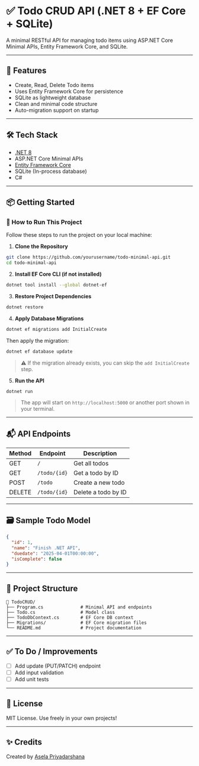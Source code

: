 # ✅ Todo CRUD API (.NET 8 + EF Core + SQLite)

A minimal RESTful API for managing todo items using ASP.NET Core Minimal APIs, Entity Framework Core, and SQLite.

---

## 🚀 Features

- Create, Read, Delete Todo items
- Uses Entity Framework Core for persistence
- SQLite as lightweight database
- Clean and minimal code structure
- Auto-migration support on startup

---

## 🛠️ Tech Stack

- [.NET 8](https://dotnet.microsoft.com/)
- ASP.NET Core Minimal APIs
- [Entity Framework Core](https://learn.microsoft.com/en-us/ef/core/)
- SQLite (In-process database)
- C#

---

## 📦 Getting Started

### 🔧 How to Run This Project

Follow these steps to run the project on your local machine:

1. **Clone the Repository**

```bash
git clone https://github.com/yourusername/todo-minimal-api.git
cd todo-minimal-api
```

2. **Install EF Core CLI (if not installed)**

```bash
dotnet tool install --global dotnet-ef
```

3. **Restore Project Dependencies**

```bash
dotnet restore
```

4. **Apply Database Migrations**

```bash
dotnet ef migrations add InitialCreate
```

Then apply the migration:

```bash
dotnet ef database update
```

> ⚠️ If the migration already exists, you can skip the `add InitialCreate` step.

5. **Run the API**

```bash
dotnet run
```

> The app will start on `http://localhost:5000` or another port shown in your terminal.

---

## 📬 API Endpoints

| Method | Endpoint           | Description             |
|--------|--------------------|-------------------------|
| GET    | `/`                | Get all todos           |
| GET    | `/todo/{id}`       | Get a todo by ID        |
| POST   | `/todo`            | Create a new todo       |
| DELETE | `/todo/{id}`       | Delete a todo by ID     |

---

## 🗃️ Sample Todo Model

```json
{
  "id": 1,
  "name": "Finish .NET API",
  "duedate": "2025-04-01T00:00:00",
  "isComplete": false
}
```

---

## 📁 Project Structure

```
📁 TodoCRUD/
├── Program.cs              # Minimal API and endpoints
├── Todo.cs                 # Model class
├── TodoDbContext.cs        # EF Core DB context
├── Migrations/             # EF Core migration files
└── README.md               # Project documentation
```

---

## ✅ To Do / Improvements

- [ ] Add update (PUT/PATCH) endpoint
- [ ] Add input validation
- [ ] Add unit tests

---

## 🤝 License

MIT License. Use freely in your own projects!

---

## ✨ Credits

Created by [Asela Priyadarshana](https://github.com/zasealk)

